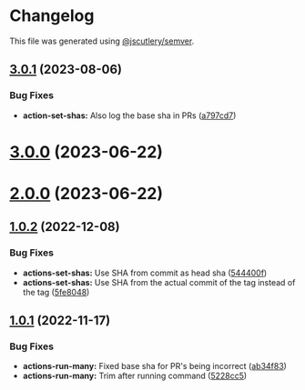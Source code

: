 # Changelog

This file was generated using [@jscutlery/semver](https://github.com/jscutlery/semver).

## [3.0.1](https://github.com/TriPSs/nx-extend/compare/actions-set-shas@3.0.0...actions-set-shas@3.0.1) (2023-08-06)


### Bug Fixes

* **action-set-shas:** Also log the base sha in PRs ([a797cd7](https://github.com/TriPSs/nx-extend/commit/a797cd778b9e0c0e6b0028a1863c0f7696caa8c2))



# [3.0.0](https://github.com/TriPSs/nx-extend/compare/actions-set-shas@2.0.0...actions-set-shas@3.0.0) (2023-06-22)



# [2.0.0](https://github.com/TriPSs/nx-extend/compare/actions-set-shas@1.0.2...actions-set-shas@2.0.0) (2023-06-22)



## [1.0.2](https://github.com/TriPSs/nx-extend/compare/actions-set-shas@1.0.1...actions-set-shas@1.0.2) (2022-12-08)


### Bug Fixes

* **actions-set-shas:** Use SHA from commit as head sha ([544400f](https://github.com/TriPSs/nx-extend/commit/544400f54538d83fcfe5c900dd0a23a35cd6ee4d))
* **actions-set-shas:** Use SHA from the actual commit of the tag instead of the tag ([5fe8048](https://github.com/TriPSs/nx-extend/commit/5fe8048eb76d41acdb358c227a117e3890b7c05f))



## [1.0.1](https://github.com/TriPSs/nx-extend/compare/actions-set-shas@1.0.0...actions-set-shas@1.0.1) (2022-11-17)


### Bug Fixes

* **actions-run-many:** Fixed base sha for PR's being incorrect ([ab34f83](https://github.com/TriPSs/nx-extend/commit/ab34f83401176c9f966cc9aa23c459e772d36525))
* **actions-run-many:** Trim after running command ([5228cc5](https://github.com/TriPSs/nx-extend/commit/5228cc5875039c48c78571fb545cc920b0d38cdc))
